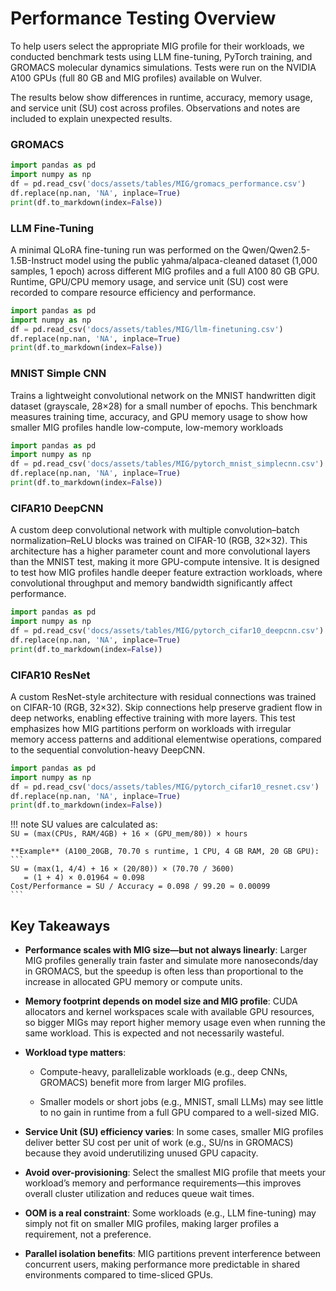 # Performance Testing Overview

To help users select the appropriate MIG profile for their workloads, we conducted benchmark tests using LLM fine-tuning, PyTorch training, and GROMACS molecular dynamics simulations. Tests were run on the NVIDIA A100 GPUs (full 80 GB and MIG profiles) available on Wulver.

The results below show differences in runtime, accuracy, memory usage, and service unit (SU) cost across profiles. Observations and notes are included to explain unexpected results.

### GROMACS

```python exec="on"
import pandas as pd 
import numpy as np
df = pd.read_csv('docs/assets/tables/MIG/gromacs_performance.csv')
df.replace(np.nan, 'NA', inplace=True)
print(df.to_markdown(index=False))
```

### LLM Fine-Tuning

A minimal QLoRA fine-tuning run was performed on the Qwen/Qwen2.5-1.5B-Instruct model using the public yahma/alpaca-cleaned dataset (1,000 samples, 1 epoch) across different MIG profiles and a full A100 80 GB GPU. Runtime, GPU/CPU memory usage, and service unit (SU) cost were recorded to compare resource efficiency and performance.

```python exec="on"
import pandas as pd 
import numpy as np
df = pd.read_csv('docs/assets/tables/MIG/llm-finetuning.csv')
df.replace(np.nan, 'NA', inplace=True)
print(df.to_markdown(index=False))
```

### MNIST Simple CNN

Trains a lightweight convolutional network on the MNIST handwritten digit dataset (grayscale, 28×28) for a small number of epochs. This benchmark measures training time, accuracy, and GPU memory usage to show how smaller MIG profiles handle low-compute, low-memory workloads

```python exec="on"
import pandas as pd 
import numpy as np
df = pd.read_csv('docs/assets/tables/MIG/pytorch_mnist_simplecnn.csv')
df.replace(np.nan, 'NA', inplace=True)
print(df.to_markdown(index=False))
```

### CIFAR10 DeepCNN

A custom deep convolutional network with multiple convolution–batch normalization–ReLU blocks was trained on CIFAR-10 (RGB, 32×32). This architecture has a higher parameter count and more convolutional layers than the MNIST test, making it more GPU-compute intensive. It is designed to test how MIG profiles handle deeper feature extraction workloads, where convolutional throughput and memory bandwidth significantly affect performance.

```python exec="on"
import pandas as pd 
import numpy as np
df = pd.read_csv('docs/assets/tables/MIG/pytorch_cifar10_deepcnn.csv')
df.replace(np.nan, 'NA', inplace=True)
print(df.to_markdown(index=False))
```

### CIFAR10 ResNet

A custom ResNet-style architecture with residual connections was trained on CIFAR-10 (RGB, 32×32). Skip connections help preserve gradient flow in deep networks, enabling effective training with more layers. This test emphasizes how MIG partitions perform on workloads with irregular memory access patterns and additional elementwise operations, compared to the sequential convolution-heavy DeepCNN.

```python exec="on"
import pandas as pd 
import numpy as np
df = pd.read_csv('docs/assets/tables/MIG/pytorch_cifar10_resnet.csv')
df.replace(np.nan, 'NA', inplace=True)
print(df.to_markdown(index=False))
```
!!! note
    SU values are calculated as:  
    `SU = (max(CPUs, RAM/4GB) + 16 × (GPU_mem/80)) × hours`  
    
    **Example** (A100_20GB, 70.70 s runtime, 1 CPU, 4 GB RAM, 20 GB GPU):  
    ```
    SU = (max(1, 4/4) + 16 × (20/80)) × (70.70 / 3600)
       = (1 + 4) × 0.01964 ≈ 0.098
    Cost/Performance = SU / Accuracy = 0.098 / 99.20 ≈ 0.00099
    ```

## Key Takeaways

- **Performance scales with MIG size—but not always linearly**: Larger MIG profiles generally train faster and simulate more nanoseconds/day in GROMACS, but the speedup is often less than proportional to the increase in allocated GPU memory or compute units.

- **Memory footprint depends on model size and MIG profile**: CUDA allocators and kernel workspaces scale with available GPU resources, so bigger MIGs may report higher memory usage even when running the same workload. This is expected and not necessarily wasteful.

- **Workload type matters**:

    - Compute-heavy, parallelizable workloads (e.g., deep CNNs, GROMACS) benefit more from larger MIG profiles.

    - Smaller models or short jobs (e.g., MNIST, small LLMs) may see little to no gain in runtime from a full GPU compared to a well-sized MIG.

- **Service Unit (SU) efficiency varies**: In some cases, smaller MIG profiles deliver better SU cost per unit of work (e.g., SU/ns in GROMACS) because they avoid underutilizing unused GPU capacity.

- **Avoid over-provisioning**: Select the smallest MIG profile that meets your workload’s memory and performance requirements—this improves overall cluster utilization and reduces queue wait times.

- **OOM is a real constraint**: Some workloads (e.g., LLM fine-tuning) may simply not fit on smaller MIG profiles, making larger profiles a requirement, not a preference.

- **Parallel isolation benefits**: MIG partitions prevent interference between concurrent users, making performance more predictable in shared environments compared to time-sliced GPUs.